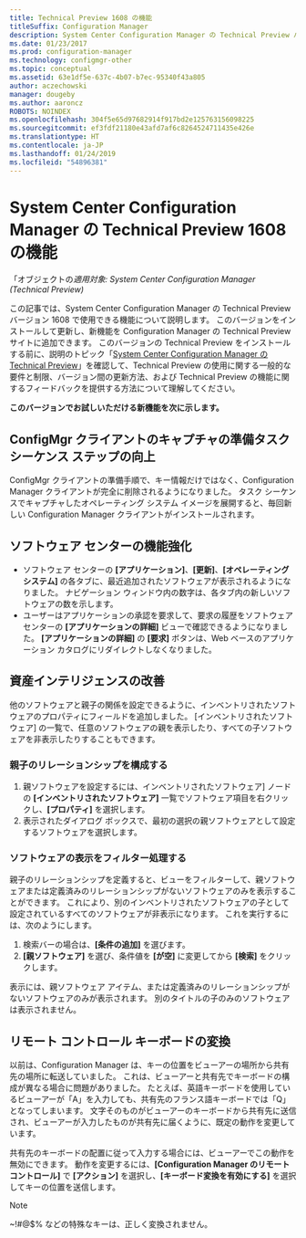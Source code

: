 ```yaml
---
title: Technical Preview 1608 の機能
titleSuffix: Configuration Manager
description: System Center Configuration Manager の Technical Preview バージョン 1608 で使用できる機能について説明します。
ms.date: 01/23/2017
ms.prod: configuration-manager
ms.technology: configmgr-other
ms.topic: conceptual
ms.assetid: 63e1df5e-637c-4b07-b7ec-95340f43a805
author: aczechowski
manager: dougeby
ms.author: aaroncz
ROBOTS: NOINDEX
ms.openlocfilehash: 304f5e65d97682914f917bd2e125763156098225
ms.sourcegitcommit: ef3fdf21180e43afd7af6c8264524711435e426e
ms.translationtype: HT
ms.contentlocale: ja-JP
ms.lasthandoff: 01/24/2019
ms.locfileid: "54896381"
---
```

# <a name="capabilities-in-technical-preview-1608-for-system-center-configuration-manager"></a>System Center Configuration Manager の Technical Preview 1608 の機能

「オブジェクトの*適用対象: System Center Configuration Manager (Technical Preview)*

この記事では、System Center Configuration Manager の Technical Preview バージョン 1608 で使用できる機能について説明します。 このバージョンをインストールして更新し、新機能を Configuration Manager の Technical Preview サイトに追加できます。      このバージョンの Technical Preview をインストールする前に、説明のトピック「[System Center Configuration Manager の Technical Preview](../../core/get-started/technical-preview.md)」を確認して、Technical Preview の使用に関する一般的な要件と制限、バージョン間の更新方法、および Technical Preview の機能に関するフィードバックを提供する方法について理解してください。    


**このバージョンでお試しいただける新機能を次に示します。**  




##  <a name="improvements-to-the-prepare-configmgr-client-for-capture-task-sequence-step"></a>ConfigMgr クライアントのキャプチャの準備タスク シーケンス ステップの向上  
ConfigMgr クライアントの準備手順で、キー情報だけではなく、Configuration Manager クライアントが完全に削除されるようになりました。 タスク シーケンスでキャプチャしたオペレーティング システム イメージを展開すると、毎回新しい Configuration Manager クライアントがインストールされます。  


## <a name="improvements-to-software-center"></a>ソフトウェア センターの機能強化
* ソフトウェア センターの **[アプリケーション]**、**[更新]**、**[オペレーティング システム]** の各タブに、最近追加されたソフトウェアが表示されるようになりました。 ナビゲーション ウィンドウ内の数字は、各タブ内の新しいソフトウェアの数を示します。
* ユーザーはアプリケーションの承認を要求して、要求の履歴をソフトウェア センターの **[アプリケーションの詳細]** ビューで確認できるようになりました。 **[アプリケーションの詳細]** の **[要求]** ボタンは、Web ベースのアプリケーション カタログにリダイレクトしなくなりました。

## <a name="improvements-to-asset-intelligence"></a>資産インテリジェンスの改善
他のソフトウェアと親子の関係を設定できるように、インベントリされたソフトウェアのプロパティにフィールドを追加しました。 [インベントリされたソフトウェア] の一覧で、任意のソフトウェアの親を表示したり、すべての子ソフトウェアを非表示したりすることもできます。

### <a name="configure-a-parent-to-child-relationship"></a>親子のリレーションシップを構成する
  1. 親ソフトウェアを設定するには、インベントリされたソフトウェア] ノードの **[インベントリされたソフトウェア]** 一覧でソフトウェア項目を右クリックし、**[プロパティ]** を選択します。
  2. 表示されたダイアログ ボックスで、最初の選択の親ソフトウェアとして設定するソフトウェアを選択します。

### <a name="filter-the-software-display"></a>ソフトウェアの表示をフィルター処理する
親子のリレーションシップを定義すると、ビューをフィルターして、親ソフトウェアまたは定義済みのリレーションシップがないソフトウェアのみを表示することができます。 これにより、別のインベントリされたソフトウェアの子として設定されているすべてのソフトウェアが非表示になります。 これを実行するには、次のようにします。
   1.   検索バーの場合は、**[条件の追加]** を選びます。
   2. **[親ソフトウェア]** を選び、条件値を **[が空]** に変更してから **[検索]** をクリックします。

表示には、親ソフトウェア アイテム、または定義済みのリレーションシップがないソフトウェアのみが表示されます。 別のタイトルの子のみのソフトウェアは表示されません。

## <a name="remote-control-keyboard-translation"></a>リモート コントロール キーボードの変換
以前は、Configuration Manager は、キーの位置をビューアーの場所から共有先の場所に転送していました。 これは、ビューアーと共有先でキーボードの構成が異なる場合に問題がありました。 たとえば、英語キーボードを使用しているビューアーが「A」を入力しても、共有先のフランス語キーボードでは「Q」となってしまいます。 文字そのものがビューアーのキーボードから共有先に送信され、ビューアーが入力したものが共有先に届くように、既定の動作を変更しています。

共有先のキーボードの配置に従って入力する場合には、ビューアーでこの動作を無効にできます。 動作を変更するには、**[Configuration Manager のリモート コントロール]** で **[アクション]** を選択し、**[キーボード変換を有効にする]** を選択してキーの位置を送信します。

> [!NOTE]
>
> ~!#@$% などの特殊なキーは、正しく変換されません。

